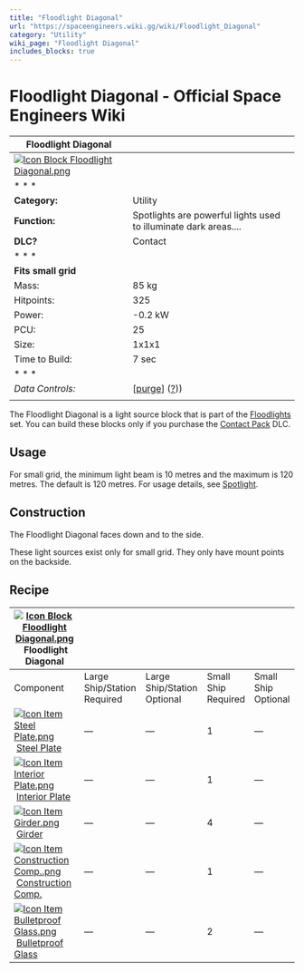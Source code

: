 ```yaml
---
title: "Floodlight Diagonal"
url: "https://spaceengineers.wiki.gg/wiki/Floodlight_Diagonal"
category: "Utility"
wiki_page: "Floodlight Diagonal"
includes_blocks: true
---
```


# Floodlight Diagonal - Official Space Engineers Wiki

| Floodlight Diagonal |     |
| --- | --- |
| [![Icon Block Floodlight Diagonal.png](https://spaceengineers.wiki.gg/images/e/e9/Icon_Block_Floodlight_Diagonal.png?9c20cc)](https://spaceengineers.wiki.gg/wiki/File:Icon_Block_Floodlight_Diagonal.png) |     |
| * * * |     |
| **Category:** | Utility |
| **Function:** | Spotlights are powerful lights used to illuminate dark areas.... |
| **DLC?** | Contact |
| * * * |     |
| **Fits small grid** |     |
| Mass: | 85 kg |
| Hitpoints: | 325 |
| Power: | \-0.2 kW |
| PCU: | 25  |
| Size: | 1x1x1 |
| Time to Build: | 7 sec |
| * * * |     |
| _Data Controls:_ | \[[purge](https://spaceengineers.wiki.gg/wiki/Floodlight_Diagonal?action=purge)\] ([?](https://spaceengineers.wiki.gg/wiki/Template:Info_Block))) |
|     |     |

The Floodlight Diagonal is a light source block that is part of the [Floodlights](https://spaceengineers.wiki.gg/wiki/Floodlights "Floodlights") set. You can build these blocks only if you purchase the [Contact Pack](https://spaceengineers.wiki.gg/wiki/Contact_Pack "Contact Pack") DLC.

## Usage

For small grid, the minimum light beam is 10 metres and the maximum is 120 metres. The default is 120 metres. For usage details, see [Spotlight](https://spaceengineers.wiki.gg/wiki/Spotlight "Spotlight").

## Construction

The Floodlight Diagonal faces down and to the side.

These light sources exist only for small grid. They only have mount points on the backside.

## Recipe

| [![Icon Block Floodlight Diagonal.png](https://spaceengineers.wiki.gg/images/thumb/e/e9/Icon_Block_Floodlight_Diagonal.png/21px-Icon_Block_Floodlight_Diagonal.png?9c20cc)](https://spaceengineers.wiki.gg/wiki/Floodlight_Diagonal "Floodlight Diagonal") Floodlight Diagonal |     |     |     |     |
| --- | --- | --- | --- | --- |
| Component | Large Ship/Station  <br>Required | Large Ship/Station  <br>Optional | Small Ship  <br>Required | Small Ship  <br>Optional |
| [![Icon Item Steel Plate.png](https://spaceengineers.wiki.gg/images/thumb/4/4c/Icon_Item_Steel_Plate.png/21px-Icon_Item_Steel_Plate.png?437e3a)](https://spaceengineers.wiki.gg/wiki/Steel_Plate "Steel Plate") [Steel Plate](https://spaceengineers.wiki.gg/wiki/Steel_Plate "Steel Plate") | —   | —   | 1   | —   |
| [![Icon Item Interior Plate.png](https://spaceengineers.wiki.gg/images/thumb/7/77/Icon_Item_Interior_Plate.png/21px-Icon_Item_Interior_Plate.png?d80f8e)](https://spaceengineers.wiki.gg/wiki/Interior_Plate "Interior Plate") [Interior Plate](https://spaceengineers.wiki.gg/wiki/Interior_Plate "Interior Plate") | —   | —   | 1   | —   |
| [![Icon Item Girder.png](https://spaceengineers.wiki.gg/images/thumb/e/e9/Icon_Item_Girder.png/21px-Icon_Item_Girder.png?b2c906)](https://spaceengineers.wiki.gg/wiki/Girder "Girder") [Girder](https://spaceengineers.wiki.gg/wiki/Girder "Girder") | —   | —   | 4   | —   |
| [![Icon Item Construction Comp..png](https://spaceengineers.wiki.gg/images/thumb/4/45/Icon_Item_Construction_Comp..png/21px-Icon_Item_Construction_Comp..png?cdc26f)](https://spaceengineers.wiki.gg/wiki/Construction_Comp. "Construction Comp.") [Construction Comp.](https://spaceengineers.wiki.gg/wiki/Construction_Comp. "Construction Comp.") | —   | —   | 1   | —   |
| [![Icon Item Bulletproof Glass.png](https://spaceengineers.wiki.gg/images/thumb/c/c1/Icon_Item_Bulletproof_Glass.png/21px-Icon_Item_Bulletproof_Glass.png?1941ea)](https://spaceengineers.wiki.gg/wiki/Bulletproof_Glass "Bulletproof Glass") [Bulletproof Glass](https://spaceengineers.wiki.gg/wiki/Bulletproof_Glass "Bulletproof Glass") | —   | —   | 2   | —   |
